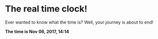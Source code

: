 # The real time clock!

Ever wanted to know what the time is? Well, your journey is about to end!

**The time is Nov 06, 2017, 14:14**